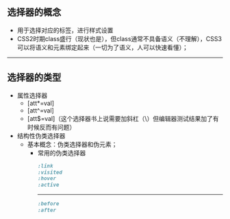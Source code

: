 ## 选择器的概念
* 用于选择对应的标签，进行样式设置
* CSS2时期class盛行（现状也是），但class通常不具备语义（不理解），CSS3可以将语义和元素绑定起来（一切为了语义，人可以快速看懂）；


****
## 选择器的类型
* 属性选择器
   * [att*=val]
   * [att^=val]
   * [att$=val]（这个选择器书上说需要加斜杠（\）但编辑器测试结果加了有时候反而有问题）
* 结构性伪类选择器
   * 基本概念：伪类选择器和伪元素；
      * 常用的伪类选择器
         ```CSS
         :link
         :visited
         :hover
         :active
         ```
         ****
         ```CSS
         :before
         :after
         ```
